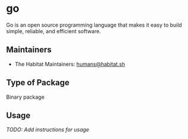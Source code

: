 # go

Go is an open source programming language that makes it easy to
  build simple, reliable, and efficient software.

## Maintainers

* The Habitat Maintainers: <humans@habitat.sh>

## Type of Package

Binary package

## Usage

*TODO: Add instructions for usage*
